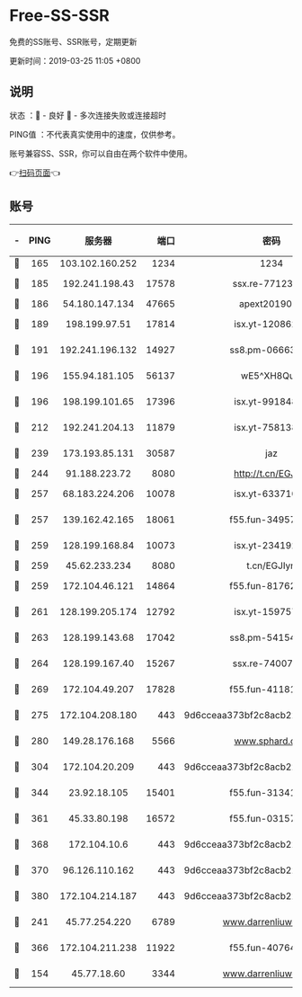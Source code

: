 # Free-SS-SSR

免费的SS账号、SSR账号，定期更新

更新时间：2019-03-25 11:05 +0800

## 说明

状态     ：🙂 - 良好 🙁 - 多次连接失败或连接超时

PING值   ：不代表真实使用中的速度，仅供参考。

账号兼容SS、SSR，你可以自由在两个软件中使用。

👉[扫码页面](https://liesauer.github.io/Free-SS-SSR/)👈

## 账号

|-|PING|服务器|端口|密码|加密方式|区域|
|:----:|:----:|:-----:|-----:|:----:|:----:|:----:|
|🙂|165|103.102.160.252|1234|1234|rc4-md5|JP|
|🙂|185|192.241.198.43|17578|ssx.re-77123954|aes-256-cfb|US|
|🙂|186|54.180.147.134|47665|apext2019001|chacha20|KR|
|🙂|189|198.199.97.51|17814|isx.yt-12086215|aes-256-cfb|US|
|🙂|191|192.241.196.132|14927|ss8.pm-06663681|aes-256-cfb|US|
|🙂|196|155.94.181.105|56137|wE5^XH8Quw|aes-256-cfb|US|
|🙂|196|198.199.101.65|17396|isx.yt-99184833|aes-256-cfb|US|
|🙂|212|192.241.204.13|11879|isx.yt-75813840|aes-256-cfb|US|
|🙂|239|173.193.85.131|30587|jaz|aes-256-cfb|US|
|🙂|244|91.188.223.72|8080|http://t.cn/EGJIyrl|rc4-md5|RU|
|🙂|257|68.183.224.206|10078|isx.yt-63371091|aes-256-cfb|SG|
|🙂|257|139.162.42.165|18061|f55.fun-34957987|aes-256-cfb|SG|
|🙂|259|128.199.168.84|10073|isx.yt-23419298|aes-256-cfb|SG|
|🙂|259|45.62.233.234|8080|t.cn/EGJIyrl|rc4-md5|CA|
|🙂|259|172.104.46.121|14864|f55.fun-81762939|aes-256-cfb|SG|
|🙂|261|128.199.205.174|12792|isx.yt-15975702|aes-256-cfb|SG|
|🙂|263|128.199.143.68|17042|ss8.pm-54154512|aes-256-cfb|SG|
|🙂|264|128.199.167.40|15267|ssx.re-74007655|aes-256-cfb|SG|
|🙂|269|172.104.49.207|17828|f55.fun-41181954|aes-256-cfb|SG|
|🙂|275|172.104.208.180|443|9d6cceaa373bf2c8acb22e60b6a58be6|aes-256-cfb|US|
|🙂|280|149.28.176.168|5566|www.sphard.com|aes-256-cfb|AU|
|🙂|304|172.104.20.209|443|9d6cceaa373bf2c8acb22e60b6a58be6|aes-256-cfb|US|
|🙂|344|23.92.18.105|15401|f55.fun-31341168|aes-256-cfb|US|
|🙂|361|45.33.80.198|16572|f55.fun-03157476|aes-256-cfb|US|
|🙂|368|172.104.10.6|443|9d6cceaa373bf2c8acb22e60b6a58be6|aes-256-cfb|US|
|🙂|370|96.126.110.162|443|9d6cceaa373bf2c8acb22e60b6a58be6|aes-256-cfb|US|
|🙂|380|172.104.214.187|443|9d6cceaa373bf2c8acb22e60b6a58be6|aes-256-cfb|US|
|🙂|241|45.77.254.220|6789|www.darrenliuwei.com|aes-256-cfb|SG|
|🙂|366|172.104.211.238|11922|f55.fun-40764829|aes-256-cfb|US|
|🙁|154|45.77.18.60|3344|www.darrenliuwei.com|aes-256-cfb|JP|
